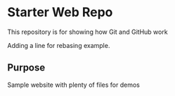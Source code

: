 # Starter Web Repo

This repository is for showing how Git and GitHub work

Adding a line for rebasing example.

## Purpose

Sample website with plenty of files for demos